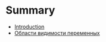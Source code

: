 # Summary

* [Introduction](README.md)
* [Области видимости переменных](oblasti-vidimosti-peremennih.md)

